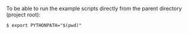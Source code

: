 To be able to run the example scripts directly from the parent directory (project root):

    $ export PYTHONPATH="$(pwd)"
